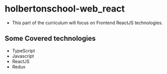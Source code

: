 # holbertonschool-web_react

- This part of the curriculum will focus on Frontend ReactJS technologies.

## Some Covered technologies

- TypeScript
- Javascript
- ReactJS
- Redux
